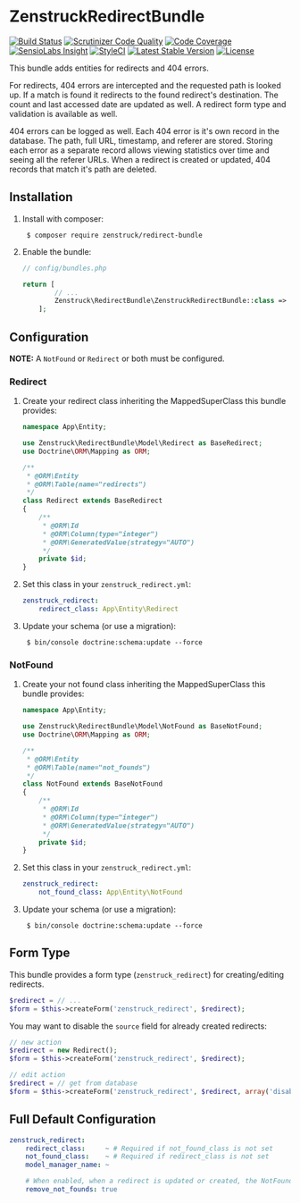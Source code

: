 # ZenstruckRedirectBundle

[![Build Status](http://img.shields.io/travis/kbond/ZenstruckRedirectBundle.svg?style=flat-square)](https://travis-ci.org/kbond/ZenstruckRedirectBundle)
[![Scrutinizer Code Quality](http://img.shields.io/scrutinizer/g/kbond/ZenstruckRedirectBundle.svg?style=flat-square)](https://scrutinizer-ci.com/g/kbond/ZenstruckRedirectBundle/)
[![Code Coverage](http://img.shields.io/scrutinizer/coverage/g/kbond/ZenstruckRedirectBundle.svg?style=flat-square)](https://scrutinizer-ci.com/g/kbond/ZenstruckRedirectBundle/)
[![SensioLabs Insight](https://img.shields.io/sensiolabs/i/98b24514-56a0-43a4-8c8b-760b86163dd2.svg?style=flat-square)](https://insight.sensiolabs.com/projects/98b24514-56a0-43a4-8c8b-760b86163dd2)
[![StyleCI](https://styleci.io/repos/1902245/shield)](https://styleci.io/repos/1902245)
[![Latest Stable Version](http://img.shields.io/packagist/v/zenstruck/redirect-bundle.svg?style=flat-square)](https://packagist.org/packages/zenstruck/redirect-bundle)
[![License](http://img.shields.io/packagist/l/zenstruck/redirect-bundle.svg?style=flat-square)](https://packagist.org/packages/zenstruck/redirect-bundle)

This bundle adds entities for redirects and 404 errors.

For redirects, 404 errors are intercepted and the requested path is looked up. If a match is found it redirects to
the found redirect's destination. The count and last accessed date are updated as well. A redirect form type and
validation is available as well.

404 errors can be logged as well. Each 404 error is it's own record in the database. The path, full URL, timestamp, and
referer are stored. Storing each error as a separate record allows viewing statistics over time and seeing all the
referer URLs. When a redirect is created or updated, 404 records that match it's path are deleted.

## Installation

1. Install with composer:

        $ composer require zenstruck/redirect-bundle

2. Enable the bundle:

    ```php
    // config/bundles.php

    return [
            // ...
            Zenstruck\RedirectBundle\ZenstruckRedirectBundle::class => ['all' => true],
        ];
    ```

## Configuration

**NOTE:** A `NotFound` or `Redirect` or both must be configured.

### Redirect

1. Create your redirect class inheriting the MappedSuperClass this bundle provides:

    ```php
    namespace App\Entity;

    use Zenstruck\RedirectBundle\Model\Redirect as BaseRedirect;
    use Doctrine\ORM\Mapping as ORM;

    /**
     * @ORM\Entity
     * @ORM\Table(name="redirects")
     */
    class Redirect extends BaseRedirect
    {
        /**
         * @ORM\Id
         * @ORM\Column(type="integer")
         * @ORM\GeneratedValue(strategy="AUTO")
         */
        private $id;
    }
    ```

2. Set this class in your `zenstruck_redirect.yml`:

    ```yaml
    zenstruck_redirect:
        redirect_class: App\Entity\Redirect
    ```

3. Update your schema (or use a migration):

        $ bin/console doctrine:schema:update --force

### NotFound

1. Create your not found class inheriting the MappedSuperClass this bundle provides:

    ```php
    namespace App\Entity;

    use Zenstruck\RedirectBundle\Model\NotFound as BaseNotFound;
    use Doctrine\ORM\Mapping as ORM;

    /**
     * @ORM\Entity
     * @ORM\Table(name="not_founds")
     */
    class NotFound extends BaseNotFound
    {
        /**
         * @ORM\Id
         * @ORM\Column(type="integer")
         * @ORM\GeneratedValue(strategy="AUTO")
         */
        private $id;
    }
    ```

2. Set this class in your `zenstruck_redirect.yml`:

    ```yaml
    zenstruck_redirect:
        not_found_class: App\Entity\NotFound
    ```

3. Update your schema (or use a migration):

        $ bin/console doctrine:schema:update --force

## Form Type

This bundle provides a form type (`zenstruck_redirect`) for creating/editing redirects.

```php
$redirect = // ...
$form = $this->createForm('zenstruck_redirect', $redirect);
```

You may want to disable the `source` field for already created redirects:

```php
// new action
$redirect = new Redirect();
$form = $this->createForm('zenstruck_redirect', $redirect);

// edit action
$redirect = // get from database
$form = $this->createForm('zenstruck_redirect', $redirect, array('disable_source' => true));
```

## Full Default Configuration

```yaml
zenstruck_redirect:
    redirect_class:     ~ # Required if not_found_class is not set
    not_found_class:    ~ # Required if redirect_class is not set
    model_manager_name: ~

    # When enabled, when a redirect is updated or created, the NotFound entites with a matching path are removed.
    remove_not_founds: true
```
